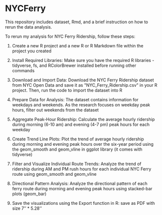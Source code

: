 # NYCFerry
This repository includes dataset, Rmd, and a brief instruction on how to rerun the data analysis.

To rerun my analysis for NYC Ferry Ridership, follow these steps:
1. Create a new R project and a new R or R Markdown file within the project you created

2. Install Required Libraries: Make sure you have the required R libraries - tidyverse, fs, and
RColorBrewer installed before running other commands

3. Download and Import Data: Download the NYC Ferry Ridership dataset from NYC Open Data
and save it as "NYC_Ferry_Ridership.csv" in your R project. Then, run the code to import the
dataset into R

4. Prepare Data for Analysis: The dataset contains information for weekdays and weekends.
As the research focuses on weekday peak hours, filter out weekends from the dataset

5. Aggregate Peak-Hour Ridership: Calculate the average hourly ridership during morning (6-10
am) and evening (4-7 pm) peak hours for each weekday

6. Create Trend Line Plots: Plot the trend of average hourly ridership during morning and
evening peak hours over the six-year period using the geom_smooth and geom_vline in
ggplot library (it comes with tidyverse)

7. Filter and Visualize Individual Route Trends: Analyze the trend of ridership during AM and
PM rush hours for each individual NYC Ferry route using geom_smooth and geom_vline

8. Directional Pattern Analysis: Analyze the directional pattern of each ferry route during
morning and evening peak hours using stacked-bar plots (geom_bar)

9. Save the visualizations using the Export function in R: save as PDF with size 7’’ * 5.28’’
